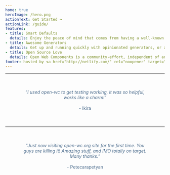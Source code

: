 ```yaml
---
home: true
heroImage: /hero.png
actionText: Get Started →
actionLink: /guide/
features:
- title: Smart Defaults
  details: Enjoy the peace of mind that comes from having a well-known default solution for almost everything. From linting to testing to demos to publishing - have the full experience.
- title: Awesome Generators
  details: Get up and running quickly with opinionated generators, or add recommended tools to existing projects. Our comprehensive fleet of generators have got you covered.
- title: Open Source Love
  details: Open Web Components is a community-effort, independent of any framework or company. We use mostly open-source tools and services. 
footer: hosted by <a href="http://netlify.com/" rel="noopener" target="_blank">netlify</a> | MIT Licensed | Copyright © 2018-2019 open-wc
---
```

<hr>
<p align="center" style="margin: 50px; color: #4e6e8e;">
	<q><i>I used open-wc to get testing working, it was so helpful, works like a charm!</i></q>
	<br><br> - Ikira
</p>
<hr>
<p align="center" style="margin: 50px; color: #4e6e8e;">
	<q><i>Just now visiting open-wc.org site for the first time. You guys are killing it! Amazing stuff, and IMO totally on target. Many thanks.</i></q>
	<br><br> - Petecarapetyan
</p>
